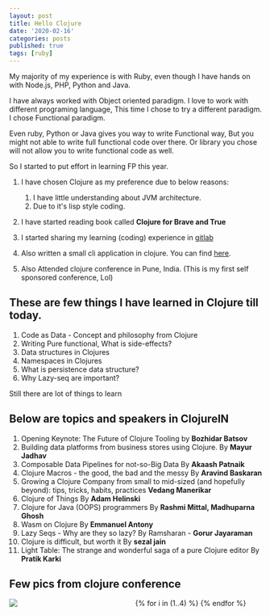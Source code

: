 ```yaml
---
layout: post
title: Hello Clojure
date: '2020-02-16'
categories: posts
published: true
tags: [ruby]
---
```


My majority of my experience is with Ruby, even though I have hands on with Node.js, PHP, Python and Java.

I have always worked with Object oriented paradigm. I love to work with different programing language, This time I chose to try a different paradigm. I chose Functional paradigm.

Even ruby, Python or Java gives you way to write Functional way, But you might not able to write full functional code over there. Or library you chose will not allow you to write functional code as well.

So I started to put effort in learning FP this year.

1. I have chosen Clojure as my preference due to below reasons:
	1. I have little understanding about JVM architecture.
	2. Due to it's lisp style coding.

2. I have started reading book called **Clojure for Brave and True**
3. I started sharing my learning (coding) experience in [gitlab](https://gitlab.com/sathia.s/learning-clojure)
4. Also written a small cli application in clojure. You can find [here](https://gitlab.com/sathia.s/jira).
5. Also Attended clojure conference in Pune, India. (This is my first self sponsored conference, Lol)

## These are few things I have learned in Clojure till today.
1. Code as Data - Concept and philosophy from Clojure
2. Writing Pure functional, What is side-effects?
3. Data structures in Clojures
4. Namespaces in Clojures
5. What is persistence data structure?
6. Why Lazy-seq are important?

Still there are lot of things to learn

## Below are topics and speakers in ClojureIN
1. Opening Keynote: The Future of Clojure Tooling by **Bozhidar Batsov**
2. Building data platforms from business stores using Clojure. By **Mayur Jadhav**
3. Composable Data Pipelines for not-so-Big Data	By **Akaash Patnaik**
4. Clojure Macros - the good, the bad and the messy	By **Aravind Baskaran**
4. Growing a Clojure Company from small to mid-sized (and hopefully beyond): tips, tricks, habits, practices	**Vedang Manerikar**
5. Clojure of Things By	**Adam Helinski**
6. Clojure for Java (OOPS) programmers By	**Rashmi Mittal, Madhuparna Ghosh**
7. Wasm on Clojure By **Emmanuel Antony**
8. Lazy Seqs - Why are they so lazy? By	Ramsharan - **Gorur Jayaraman**
9. Clojure is difficult, but worth it By	**sezal jain**
10. Light Table: The strange and wonderful saga of a pure Clojure editor By	**Pratik Karki**


## Few pics from clojure conference
<div class="width:100%;overflow:hidden">
{% for i in (1..4) %}
<div style="width:250px;float:left"><img src="/img/blogs/conference/{{i}}.jpg" /></div>
{% endfor %}
</div>